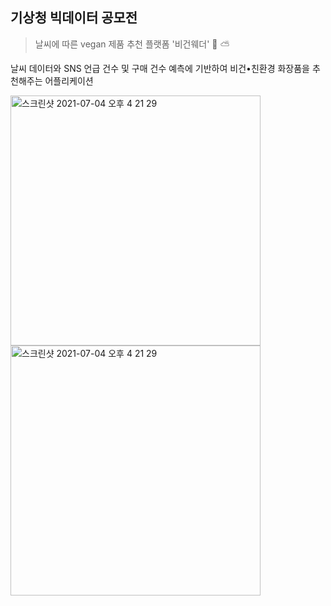 ## 기상청 빅데이터 공모전

> 날씨에 따른 vegan 제품 추천 플랫폼 '비건웨더' 🌿 ⛅️ <br>

 날씨 데이터와 SNS 언급 건수 및 구매 건수 예측에 기반하여 비건•친환경 화장품을 추천해주는 어플리케이션

<img width="400" alt="스크린샷 2021-07-04 오후 4 21 29" src="https://user-images.githubusercontent.com/43091713/124376998-937c8e80-dce4-11eb-9d5a-1864c2e9f99c.png">

<img width="400" alt="스크린샷 2021-07-04 오후 4 21 29" src="https://user-images.githubusercontent.com/43091713/124377023-c6bf1d80-dce4-11eb-99c3-7ab158fa4c85.png">
